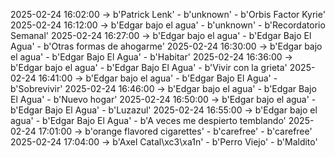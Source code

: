 2025-02-24 16:02:00 -> b'Patrick Lenk' - b'unknown' - b'Orbis Factor Kyrie'
2025-02-24 16:12:00 -> b'Edgar bajo el agua' - b'unknown' - b'Recordatorio Semanal'
2025-02-24 16:27:00 -> b'Edgar bajo el agua' - b'Edgar Bajo El Agua' - b'Otras formas de ahogarme'
2025-02-24 16:30:00 -> b'Edgar bajo el agua' - b'Edgar Bajo El Agua' - b'Habitar'
2025-02-24 16:36:00 -> b'Edgar bajo el agua' - b'Edgar Bajo El Agua' - b'Vivir con la grieta'
2025-02-24 16:41:00 -> b'Edgar bajo el agua' - b'Edgar Bajo El Agua' - b'Sobrevivir'
2025-02-24 16:46:00 -> b'Edgar bajo el agua' - b'Edgar Bajo El Agua' - b'Nuevo hogar'
2025-02-24 16:50:00 -> b'Edgar bajo el agua' - b'Edgar Bajo El Agua' - b'Luzazul'
2025-02-24 16:55:00 -> b'Edgar bajo el agua' - b'Edgar Bajo El Agua' - b'A veces me despierto temblando'
2025-02-24 17:01:00 -> b'orange flavored cigarettes' - b'carefree' - b'carefree'
2025-02-24 17:04:00 -> b'Axel Catal\xc3\xa1n' - b'Perro Viejo' - b'Maldito'
